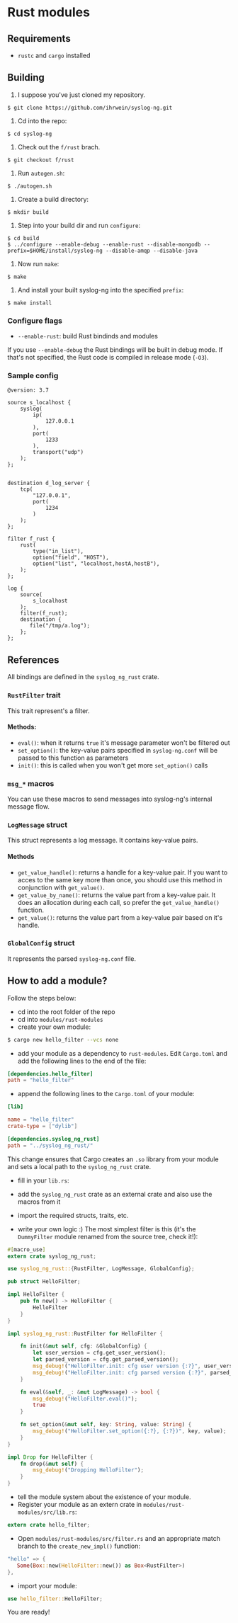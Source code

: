 # Rust modules

## Requirements

* `rustc` and `cargo` installed

## Building

1. I suppose you've just cloned my repository.

```
$ git clone https://github.com/ihrwein/syslog-ng.git
```

1. Cd into the repo:

```
$ cd syslog-ng
```

1. Check out the `f/rust` brach.

```
$ git checkout f/rust
```

1. Run `autogen.sh`:

```
$ ./autogen.sh
```

1. Create a build directory:

```
$ mkdir build
```

1. Step into your build dir and run `configure`:

```
$ cd build
$ ../configure --enable-debug --enable-rust --disable-mongodb --prefix=$HOME/install/syslog-ng --disable-amqp --disable-java
```

1. Now run `make`:

```
$ make
```

1. And install your built syslog-ng into the specified `prefix`:

```
$ make install
```

### Configure flags

* `--enable-rust`: build Rust bindinds and modules

If you use `--enable-debug` the Rust bindings will be built in
debug mode. If that's not specified, the Rust code is compiled in
release mode (`-O3`).

### Sample config

```
@version: 3.7

source s_localhost {
    syslog(
        ip(
            127.0.0.1
        ),
        port(
            1233
        ),
        transport("udp")
    );
};


destination d_log_server {
    tcp(
        "127.0.0.1",
        port(
            1234
        )
    );
};

filter f_rust {
    rust(
        type("in_list"),
        option("field", "HOST"),
        option("list", "localhost,hostA,hostB"),
    );
};

log {
    source(
        s_localhost
    );
    filter(f_rust);
    destination {
       file("/tmp/a.log");  
    };
};
```

## References

All bindings are defined in the `syslog_ng_rust` crate.

### `RustFilter` trait

This trait represent's a filter.

#### Methods:

* `eval()`: when it returns `true` it's message parameter won't be filtered out
* `set_option()`: the key-value pairs specified in `syslog-ng.conf` will be passed to this function as parameters
* `init()`: this is called when you won't get more `set_option()` calls

### `msg_*` macros

You can use these macros to send messages into syslog-ng's internal message flow.

### `LogMessage` struct

This struct represents a log message. It contains key-value pairs.

#### Methods

* `get_value_handle()`: returns a handle for a key-value pair. If you want to acces to the same key more than once, you should use this method in conjunction with `get_value()`.
* `get_value_by_name()`: returns the value part from a key-value pair. It does an allocation during each call, so prefer the `get_value_handle()` function.
* `get_value()`: returns the value part from a key-value pair based on it's handle.

### `GlobalConfig` struct

It represents the parsed `syslog-ng.conf` file.

## How to add a module?

Follow the steps below:

* cd into the root folder of the repo
* cd into `modules/rust-modules`
* create your own module:

```bash
$ cargo new hello_filter --vcs none
```

* add your module as a dependency to `rust-modules`. Edit `Cargo.toml` and add the following lines to the end of the file:

```toml
[dependencies.hello_filter]
path = "hello_filter"
```

* append the following lines to the `Cargo.toml` of your module:

```toml
[lib]

name = "hello_filter"
crate-type = ["dylib"]

[dependencies.syslog_ng_rust]
path = "../syslog_ng_rust/"
```

This change ensures that Cargo creates an `.so` library from your module and sets a local path to the  `syslog_ng_rust` crate.

* fill in your `lib.rs`:

 * add the `syslog_ng_rust` crate as an external crate and also use the macros from it 
 * import the required structs, traits, etc.
 * write your own logic :)
 The most simplest filter is this (it's the `DummyFilter` module renamed from the source tree, check it!):

 ```rust
 #[macro_use]
 extern crate syslog_ng_rust;
 
 use syslog_ng_rust::{RustFilter, LogMessage, GlobalConfig};
 
 pub struct HelloFilter;
 
 impl HelloFilter {
     pub fn new() -> HelloFilter {
         HelloFilter
     }
 }
 
 impl syslog_ng_rust::RustFilter for HelloFilter {
 
     fn init(&mut self, cfg: &GlobalConfig) {
         let user_version = cfg.get_user_version();
         let parsed_version = cfg.get_parsed_version();
         msg_debug!("HelloFilter.init: cfg user version {:?}", user_version);
         msg_debug!("HelloFilter.init: cfg parsed version {:?}", parsed_version);
     }
 
     fn eval(&self, _: &mut LogMessage) -> bool {
         msg_debug!("HelloFilter.eval()");
         true    
     }
 
     fn set_option(&mut self, key: String, value: String) {
         msg_debug!("HelloFilter.set_option({:?}, {:?})", key, value);
     }
 }
 
 impl Drop for HelloFilter {
     fn drop(&mut self) {
         msg_debug!("Dropping HelloFilter");    
     }
 }
 ```

* tell the module system about the existence of your module.
 * Register your module as an extern crate in `modules/rust-modules/src/lib.rs`:

 ```rust
 extern crate hello_filter;
 ```

 * Open `modules/rust-modules/src/filter.rs` and an appropriate match branch to the `create_new_impl()` function:

 ```rust
"hello" => {
    Some(Box::new(HelloFilter::new()) as Box<RustFilter>)
},
 ```

 * import your module:

 ```rust
 use hello_filter::HelloFilter; 
 ```

You are ready!
